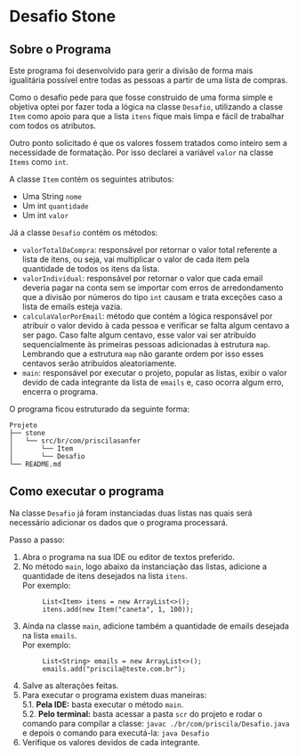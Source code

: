 # Desafio Stone

## Sobre o Programa  
Este programa foi desenvolvido para gerir a divisão de forma mais igualitária possível entre todas as pessoas a partir de uma lista de compras.

Como o desafio pede para que fosse construido de uma forma simple e objetiva optei por fazer toda a lógica na classe `Desafio`,
utilizando a classe `Item` como apoio para que a lista `itens` fique mais limpa e fácil de trabalhar com todos os atributos.

Outro ponto solicitado é que os valores fossem tratados como inteiro sem a necessidade de formatação. 
Por isso declarei a variável `valor` na classe `Items` como `int`.

A classe `Item` contém os seguintes atributos:
- Uma String `nome`
- Um int `quantidade`
- Um int `valor`
 
Já a classe `Desafio` contém os métodos: 
- `valorTotalDaCompra`: responsável por retornar o valor total referente a lista de itens, ou seja, vai multiplicar 
o valor de cada item pela quantidade de todos os itens da lista.
- `valorIndividual`: responsável por retornar o valor que cada email deveria pagar na conta sem se importar com erros 
  de arredondamento que a divisão por números do tipo `int` causam e trata exceções caso a lista de emails esteja vazia.
- `calculaValorPorEmail`: método que contém a lógica responsável por atribuir o valor devido à cada pessoa e verificar se
  falta algum centavo a ser pago. 
  Caso falte algum centavo, esse valor vai ser atribuído sequencialmente às primeiras pessoas adicionadas à estrutura `map`.
  Lembrando que a estrutura `map` não garante ordem por isso esses centavos serão atribuídos aleatoriamente.  
- `main`: responsável por executar o projeto, popular as listas, exibir o valor devido de cada integrante da lista de `emails` e,
caso ocorra algum erro, encerra o programa.

O programa ficou estruturado da seguinte forma:

```
Projeto
├── stone
│   └── src/br/com/priscilasanfer
│       └── Item
│       └── Desafio
└── README.md
```

## Como executar o programa
Na classe `Desafio` já foram instanciadas duas listas nas quais será necessário adicionar os dados que o programa processará.

Passo a passo:
1. Abra o programa na sua IDE ou editor de textos preferido.
2. No método `main`, logo abaixo da instanciação das listas, adicione a quantidade de itens desejados na lista `itens`.  
Por exemplo:  
   ```
        List<Item> itens = new ArrayList<>();
        itens.add(new Item("caneta", 1, 100));
   ```
3. Ainda na classe `main`, adicione também a quantidade de emails desejada na lista `emails`.  
Por exemplo: 
   ```
        List<String> emails = new ArrayList<>();
        emails.add("priscila@teste.com.br");
   ```
4. Salve as alterações feitas.
5. Para executar o programa existem duas maneiras:  
   5.1. **Pela IDE:** basta executar o método `main`.  
   5.2. **Pelo terminal:** basta acessar a pasta `scr` do projeto e rodar o comando para 
   compilar a classe: `javac ./br/com/priscila/Desafio.java`  e depois o comando para executá-la: `java Desafio`
6. Verifique os valores devidos de cada integrante.

   